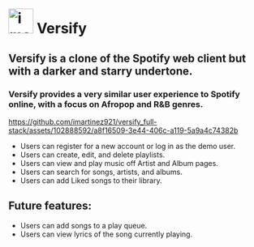 # <img width="49" alt="image" src="https://user-images.githubusercontent.com/102888592/187043189-5d690638-97ce-4580-a360-7c34b6282f56.png"> Versify

## Versify is a clone of the Spotify web client but with a darker and starry undertone.
### Versify provides a very similar user experience to Spotify online, with a focus on Afropop and R&B genres.

https://github.com/imartinez921/versify_full-stack/assets/102888592/a8f16509-3e44-406c-a119-5a9a4c74382b

* Users can register for a new account or log in as the demo user.
* Users can create, edit, and delete playlists.
* Users can view and play music off Artist and Album pages.
* Users can search for songs, artists, and albums.
* Users can add Liked songs to their library.

## Future features:
* Users can add songs to a play queue.
* Users can view lyrics of the song currently playing.
